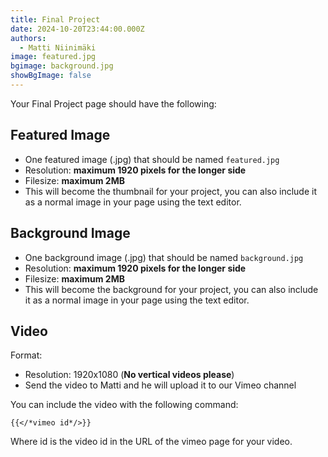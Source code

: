 ```yaml
---
title: Final Project
date: 2024-10-20T23:44:00.000Z
authors:
  - Matti Niinimäki
image: featured.jpg
bgimage: background.jpg
showBgImage: false
---
```

Your Final Project page should have the following:

## Featured Image

- One featured image (.jpg) that should be named `featured.jpg`
- Resolution: **maximum 1920 pixels for the longer side**
- Filesize: **maximum 2MB**
- This will become the thumbnail for your project, you can also include it as a normal image in your page using the text editor.

## Background Image

- One background image (.jpg) that should be named `background.jpg`
- Resolution: **maximum 1920 pixels for the longer side**
- Filesize: **maximum 2MB**
- This will become the background for your project, you can also include it as a normal image in your page using the text editor.

## Video

Format:
- Resolution: 1920x1080 (**No vertical videos please**)
- Send the video to Matti and he will upload it to our Vimeo channel

You can include the video with the following command:

```
{{</*vimeo id*/>}}
```

Where id is the video id in the URL of the vimeo page for your video.
